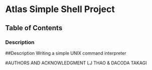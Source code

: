<h1>Atlas Simple Shell Project</h1>

<h2>Table of Contents</h2>

<h3>Description</h3>


##Description
Writing a simple UNIX command interpreter

#AUTHORS AND ACKNOWLEDGMENT
LJ THAO & DACODA TAKAGI
